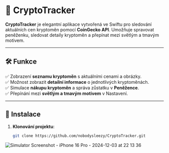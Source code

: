 # 📱 CryptoTracker

**CryptoTracker** je elegantní aplikace vytvořená ve Swiftu pro sledování aktuálních cen kryptoměn pomocí **CoinGecko API**. Umožňuje spravovat peněženku, sledovat detaily kryptoměn a přepínat mezi světlým a tmavým motivem.

---

## 🛠 Funkce
✅ Zobrazení **seznamu kryptoměn** s aktuálními cenami a obrázky.  
✅ Možnost zobrazit **detailní informace** o jednotlivých kryptoměnách.  
✅ Simulace **nákupu kryptoměn** a správa zůstatku v **Peněžence**.  
✅ Přepínání mezi **světlým a tmavým motivem** v Nastavení.  

---

## 🚀 Instalace
1. **Klonování projektu**:
   ```bash
   git clone https://github.com/nobodysleezy/CryptoTracker.git
![Simulator Screenshot - iPhone 16 Pro - 2024-12-03 at 22 13 36](https://github.com/user-attachments/assets/570a70c0-5f1d-411a-956b-fa11cfe9b2d0)
